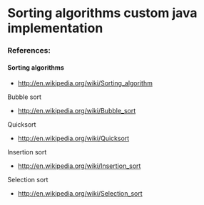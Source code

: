 Sorting algorithms custom java implementation
=========

### References: 
#### Sorting algorithms
* http://en.wikipedia.org/wiki/Sorting_algorithm

Bubble sort
* http://en.wikipedia.org/wiki/Bubble_sort

Quicksort
* http://en.wikipedia.org/wiki/Quicksort

Insertion sort
* http://en.wikipedia.org/wiki/Insertion_sort

Selection sort
* http://en.wikipedia.org/wiki/Selection_sort